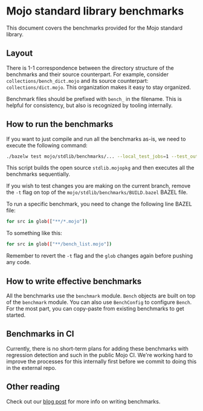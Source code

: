 # Mojo standard library benchmarks

This document covers the benchmarks provided for the Mojo
standard library.

## Layout

There is 1-1 correspondence between the directory structure of
the benchmarks and their source counterpart. For example,
consider `collections/bench_dict.mojo` and its source counterpart:
`collections/dict.mojo`. This organization makes it easy to stay
organized.

Benchmark files should be prefixed with `bench_` in the filename.
This is helpful for consistency, but also is recognized by tooling
internally.

## How to run the benchmarks

If you want to just compile and run all the benchmarks as-is,
we need to execute the following command:

```bash
./bazelw test mojo/stdlib/benchmarks/... --local_test_jobs=1 --test_output=all
```

This script builds the open source `stdlib.mojopkg` and then executes
all the benchmarks sequentially.

If you wish to test changes you are making on the current branch, remove the
`-t` flag on top of the `mojo/stdlib/benchmarks/BUILD.bazel` BAZEL file.

To run a specific benchmark, you need to change the following line BAZEL file:

```bash
for src in glob(["**/*.mojo"])
```

To something like this:

```bash
for src in glob(["**/bench_list.mojo"])
```

Remember to revert the `-t` flag and the `glob` changes again before pushing
any code.

## How to write effective benchmarks

All the benchmarks use the `benchmark` module. `Bench` objects are built
on top of the `benchmark` module. You can also use `BenchConfig` to configure
`Bench`. For the most part, you can copy-paste from existing
benchmarks to get started.

## Benchmarks in CI

Currently, there is no short-term plans for adding these benchmarks with regression
detection and such in the public Mojo CI. We're working hard to improve the processes
for this internally first before we commit to doing this in the external repo.

## Other reading

Check out our [blog post](https://www.modular.com/blog/how-to-be-confident-in-your-performance-benchmarking)
for more info on writing benchmarks.
